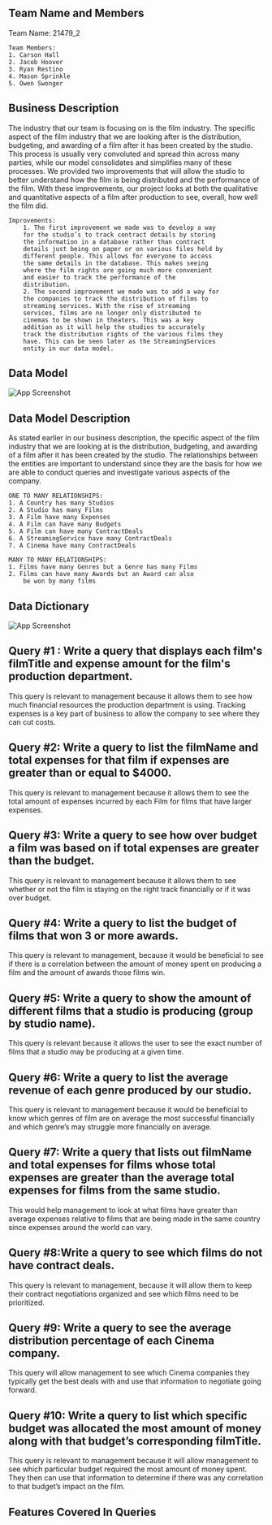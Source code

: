 
## Team Name and Members

Team Name: 21479_2

    Team Members:
    1. Carson Hall 
    2. Jacob Hoover
    3. Ryan Restino
    4. Mason Sprinkle
    5. Owen Swonger



## Business Description

The industry that our team is focusing on is the film industry.
The specific aspect of the film industry that we are looking
after is the distribution, budgeting, and awarding of a film
after it has been created by the studio. This process is usually very convoluted and spread thin across many parties, while our model consolidates and simplifies many of these processes. We provided two improvements that will allow the studio to better understand how the film is being distributed and the performance of the film. With these improvements, our project looks at both the qualitative and quantitative aspects of a film after production to see, overall, how well the film did.

    Improvements:
        1. The first improvement we made was to develop a way 
        for the studio’s to track contract details by storing
        the information in a database rather than contract
        details just being on paper or on various files held by
        different people. This allows for everyone to access
        the same details in the database. This makes seeing
        where the film rights are going much more convenient
        and easier to track the performance of the
        distribution. 
        2. The second improvement we made was to add a way for
        the companies to track the distribution of films to
        streaming services. With the rise of streaming
        services, films are no longer only distributed to
        cinemas to be shown in theaters. This was a key
        addition as it will help the studios to accurately
        track the distribution rights of the various films they
        have. This can be seen later as the StreamingServices
        entity in our data model.


 
    
## Data Model
![App Screenshot](https://raw.githubusercontent.com/carsonehall15/21479_2/254805237a59ecfc223e16e3f7165fc65e38f0ad/Data%20Model.png)


## Data Model Description

As stated earlier in our business description, the specific aspect of the film industry that we are looking at is the distribution, budgeting, and awarding of a film after it has been created by the studio. The relationships between the entities are important to understand since they are the basis for how we are able to conduct queries and investigate various aspects of the company. 

    ONE TO MANY RELATIONSHIPS: 
    1. A Country has many Studios 
    2. A Studio has many Films 
    3. A Film have many Expenses
    4. A Film can have many Budgets 
    5. A Film can have many ContractDeals 
    6. A StreamingService have many ContractDeals
    7. A Cinema have many ContractDeals

    MANY TO MANY RELATIONSHIPS:
    1. Films have many Genres but a Genre has many Films 
    2. Films can have many Awards but an Award can also 
        be won by many films


## Data Dictionary
![App Screenshot](https://raw.githubusercontent.com/carsonehall15/21479_2/main/Data%20Dictionary.png)


## Query #1 : Write a query that displays each film's filmTitle and expense amount for the film's production department. 

This query is relevant to management because it allows them to see how much financial resources the production department is using. Tracking expenses is a key part of business to allow the company to see where they can cut costs.





## Query #2: Write a query to list the filmName and total expenses for that film if expenses are greater than or equal to $4000.

This query is relevant to management because it allows them to see the total amount of expenses incurred by each Film for films that have larger expenses.

## Query #3: Write a query to see how over budget a film was based on if total expenses are greater than the budget.

This query is relevant to management because it allows them to see whether or not the film is staying on the right track financially or if it was over budget. 
## Query #4: Write a query to list the budget of films that won 3 or more awards.

This query is relevant to management, because it would be beneficial to see if there is a correlation between the amount of money spent on producing a film and the amount of awards those films win. 
## Query #5: Write a query to show the amount of different films that a studio is producing (group by studio name). 

This query is relevant because it allows the user to see the exact number of films that a studio may be producing at a given time.

## Query #6: Write a query to list the average revenue of each genre produced by our studio.

This query is relevant to management because it would be beneficial to know which genres of film are on average the most successful financially and which genre’s may struggle more financially on average. 
## Query #7:  Write a query that lists out filmName and total expenses for films whose total expenses are greater than the average total expenses for films from the same studio.

This would help management to look at what films have greater than average expenses relative to films that are being made in the same country since expenses around the world can vary. 

## Query #8:Write a query to see which films do not have contract deals.


This query is relevant to management, because it will allow them to keep their contract negotiations organized and see which films need to be prioritized. 

  
## Query #9: Write a query to see the average distribution percentage of each Cinema company.


This query will allow management to see which Cinema companies they typically get the best deals with and use that information to negotiate going forward. 

## Query #10: Write a query to list which specific budget was allocated the most amount of money along with that budget’s corresponding filmTitle. 


This query is relevant to management because it will allow management to see which particular budget required the most amount of money spent. They then can use that information to determine if there was any correlation to that budget’s impact on the film. 

## Features Covered In Queries
